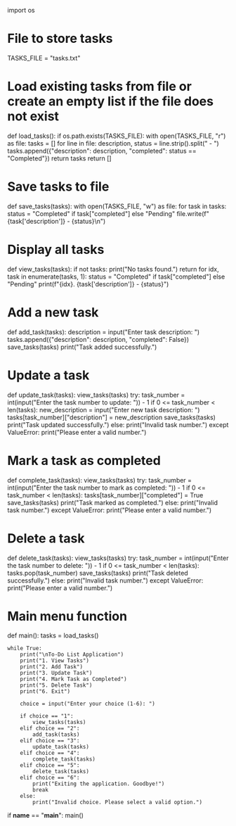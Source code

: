 import os

# File to store tasks
TASKS_FILE = "tasks.txt"

# Load existing tasks from file or create an empty list if the file does not exist
def load_tasks():
    if os.path.exists(TASKS_FILE):
        with open(TASKS_FILE, "r") as file:
            tasks = []
            for line in file:
                description, status = line.strip().split(" - ")
                tasks.append({"description": description, "completed": status == "Completed"})
            return tasks
    return []

# Save tasks to file
def save_tasks(tasks):
    with open(TASKS_FILE, "w") as file:
        for task in tasks:
            status = "Completed" if task["completed"] else "Pending"
            file.write(f"{task['description']} - {status}\n")

# Display all tasks
def view_tasks(tasks):
    if not tasks:
        print("No tasks found.")
        return
    for idx, task in enumerate(tasks, 1):
        status = "Completed" if task["completed"] else "Pending"
        print(f"{idx}. {task['description']} - {status}")

# Add a new task
def add_task(tasks):
    description = input("Enter task description: ")
    tasks.append({"description": description, "completed": False})
    save_tasks(tasks)
    print("Task added successfully.")

# Update a task
def update_task(tasks):
    view_tasks(tasks)
    try:
        task_number = int(input("Enter the task number to update: ")) - 1
        if 0 <= task_number < len(tasks):
            new_description = input("Enter new task description: ")
            tasks[task_number]["description"] = new_description
            save_tasks(tasks)
            print("Task updated successfully.")
        else:
            print("Invalid task number.")
    except ValueError:
        print("Please enter a valid number.")

# Mark a task as completed
def complete_task(tasks):
    view_tasks(tasks)
    try:
        task_number = int(input("Enter the task number to mark as completed: ")) - 1
        if 0 <= task_number < len(tasks):
            tasks[task_number]["completed"] = True
            save_tasks(tasks)
            print("Task marked as completed.")
        else:
            print("Invalid task number.")
    except ValueError:
        print("Please enter a valid number.")

# Delete a task
def delete_task(tasks):
    view_tasks(tasks)
    try:
        task_number = int(input("Enter the task number to delete: ")) - 1
        if 0 <= task_number < len(tasks):
            tasks.pop(task_number)
            save_tasks(tasks)
            print("Task deleted successfully.")
        else:
            print("Invalid task number.")
    except ValueError:
        print("Please enter a valid number.")

# Main menu function
def main():
    tasks = load_tasks()
    
    while True:
        print("\nTo-Do List Application")
        print("1. View Tasks")
        print("2. Add Task")
        print("3. Update Task")
        print("4. Mark Task as Completed")
        print("5. Delete Task")
        print("6. Exit")

        choice = input("Enter your choice (1-6): ")

        if choice == "1":
            view_tasks(tasks)
        elif choice == "2":
            add_task(tasks)
        elif choice == "3":
            update_task(tasks)
        elif choice == "4":
            complete_task(tasks)
        elif choice == "5":
            delete_task(tasks)
        elif choice == "6":
            print("Exiting the application. Goodbye!")
            break
        else:
            print("Invalid choice. Please select a valid option.")

if __name__ == "__main__":
    main()